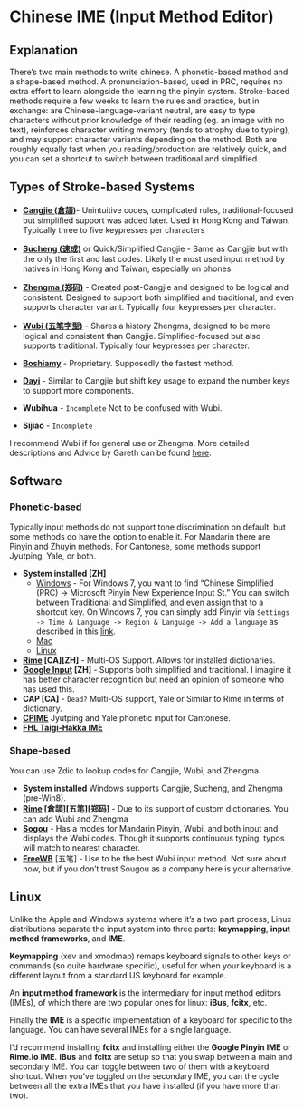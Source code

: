 # Chinese IME (Input Method Editor)
## Explanation
There’s two main methods to write chinese. A phonetic-based method and a shape-based method. A pronunciation-based, used in PRC, requires no extra effort to learn alongside the learning the pinyin system. Stroke-based methods require a few weeks to learn the rules and practice, but in exchange: are Chinese-language-variant neutral, are easy to type characters without prior knowledge of their reading (eg. an image with no text), reinforces character writing memory (tends to atrophy due to typing), and may support character variants depending on the method. Both are roughly equally fast when you reading/production are relatively quick, and you can set a shortcut to switch between traditional and simplified. 

## Types of Stroke-based Systems
- **[Cangjie (倉頡)](https://en.wikipedia.org/wiki/Cangjie_input_method)**- Unintuitive codes, complicated rules, traditional-focused but simplified support was added later. Used in Hong Kong and Taiwan. Typically three to five keypresses per characters
- **[Sucheng (速成)](https://en.wikipedia.org/wiki/Simplified_Cangjie)** or Quick/Simplified Cangjie - Same as Cangjie but with the only the first and last codes. Likely the most used input method by natives in Hong Kong and Taiwan, especially on phones.
- **[Zhengma (郑码)](https://www.chinese-forums.com/forums/topic/44073-zhengma-chinese-input-method/)** - Created post-Cangjie and designed to be logical and consistent. Designed to support both simplified and traditional, and even supports character variant. Typically four keypresses per character.
- **[Wubi (五笔字型)](https://en.wikipedia.org/wiki/Wubi_method)** - Shares a history Zhengma, designed to be more logical and consistent than Cangjie. Simplified-focused but also supports traditional. Typically four keypresses per character.

- **[Boshiamy](https://en.wikipedia.org/wiki/Boshiamy_method)** - Proprietary. Supposedly the fastest method.
- **[Dayi](https://en.wikipedia.org/wiki/Dayi_method)** - Similar to Cangjie but shift key usage to expand the number keys to support more components.
- **Wubihua** - `Incomplete` Not to be confused with Wubi.
- **Sijiao** - `Incomplete`

I recommend Wubi if for general use or Zhengma. More detailed descriptions and Advice by Gareth can be found [here](https://pastebin.com/g84ir1VW).

## Software
### Phonetic-based
Typically input methods do not support tone discrimination on default, but some methods do have the option to enable it. For Mandarin there are Pinyin and Zhuyin methods. For Cantonese, some methods support Jyutping, Yale, or both. 

- **System installed [ZH]**
    - [Windows](https://www.howtogeek.com/howto/12578/add-keyboard-languages-to-xp-vista-and-windows-7/) - For Windows 7, you want to find “Chinese Simplified (PRC) → Microsoft Pinyin New Experience Input St.” You can switch between Traditional and Simplified, and even assign that to a shortcut key. On Windows 7, you can simply add Pinyin via `Settings -> Time & Language -> Region & Language -> Add a language` as described in this [link](https://pinyinjoe.com/windows-10/windows-10-pinyin-setup.htm).
    - [Mac](http://www.languagegeek.com/keyboard_general/mac_installation1.html)
    - [Linux](http://www.pinyinjoe.com/linux/ubuntu-10-chinese-input-pinyin-chewing.htm)
- **[Rime](http://rime.im/) [CA][ZH]** - Multi-OS Support. Allows for installed dictionaries.
- **[Google Input](https://www.google.com/intl/zh-CN/ime/pinyin/) [ZH]** - Supports both simplified and traditional. I imagine it has better character recognition but need an opinion of someone who has used this.
- **CAP [CA]** - `Dead?` Multi-OS support, Yale or Similar to Rime in terms of dictionary. 
- **[CPIME](http://www.cpime.hk/p/cantonese-pinyin-input-software.html?lang=en)** Jyutping and Yale phonetic input for Cantonese.
- **[FHL Taigi-Hakka IME](http://taigi.fhl.net/TaigiIME/)**

### Shape-based
You can use Zdic to lookup codes for Cangjie, Wubi, and Zhengma.

- **System installed** Windows supports Cangjie, Sucheng, and Zhengma (pre-Win8).
- **[Rime](http://rime.im/) [倉頡][五笔][郑码]** - Due to its support of custom dictionaries. You can add Wubi and Zhengma
- **[Sogou](https://pinyin.sogou.com/)** - Has a modes for Mandarin Pinyin, Wubi, and both input and displays the Wubi codes. Though it supports continuous typing, typos will match to nearest character.
- **[FreeWB](http://www.freewb.org/)** [五笔] - Use to be the best Wubi input method. Not sure about now, but if you don’t trust Sougou as a company here is your alternative.

## Linux
Unlike the Apple and Windows systems where it’s a two part process, Linux distributions separate the input system into three parts: **keymapping**, **input method frameworks**, and **IME**. 

**Keymapping** (xev and xmodmap) remaps keyboard signals to other keys or commands (so quite hardware specific), useful for when your keyboard is a different layout from a standard US keyboard for example. 

An **input method framework** is the intermediary for input method editors (IMEs), of which there are two popular ones for linux: **iBus**, **fcitx**, etc. 

Finally the **IME** is a specific implementation of a keyboard for specific to the language. You can have several IMEs for a single language.

I’d recommend installing **fcitx** and installing either the **Google Pinyin IME** or **Rime.io IME**. **iBus** and **fcitx** are setup so that you swap between a main and secondary IME. You can toggle between two of them with a keyboard shortcut. When you’ve toggled on the secondary IME, you can the cycle between all the extra IMEs that you have installed (if you have more than two).
